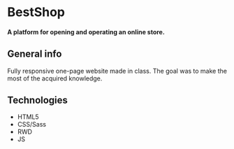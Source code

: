 # BestShop
#### A platform for opening and operating an online store.

## General info
Fully responsive one-page website made in class. The goal was to make the most of the acquired knowledge.

## Technologies
* HTML5
* CSS/Sass
* RWD
* JS
